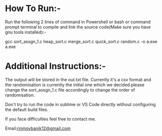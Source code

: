 # How To Run:-
Run the following 2 lines of command in Powershell or bash or command prompt terminal to compile and link the source code(Make sure you have gnu tools installed):-

gcc sort_assgn_1.c heap_sort.c merge_sort.c quick_sort.c random.c -o a.exe
a.exe

# Additional Instructions:-
The output will be stored in the out.txt file. Currently it's a csv format and the randomisation is currently the initial one which we decided.please change the sort_assgn_1.c file accordingly to change the order of randomisation.

Don't try to run the code in sublime or VS Code directly without configuring the default build files.

If you face difficulties feel free to contact me.

Email:rinmoybanik12@gmail.com
